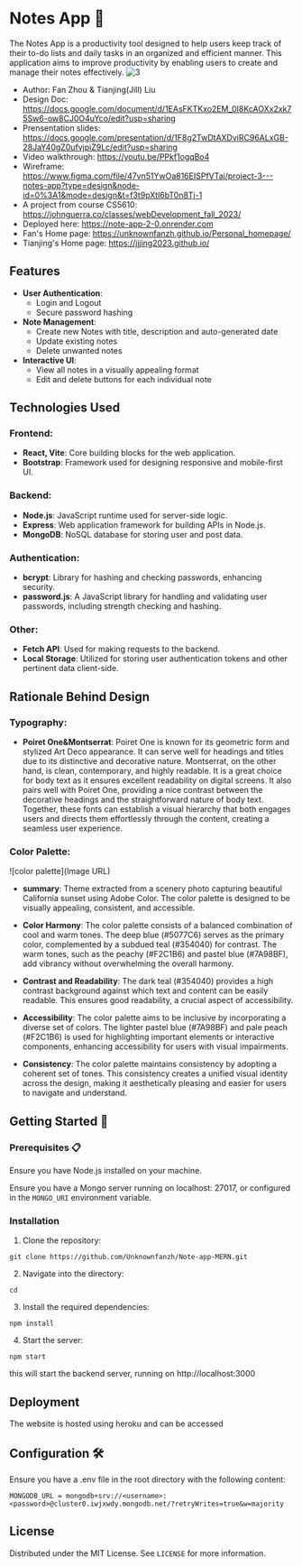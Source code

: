 # Notes App 📝

The Notes App is a productivity tool designed to help users keep track of their to-do lists and daily tasks in an organized and efficient manner. This application aims to improve productivity by enabling users to create and manage their notes effectively.
![3](https://raw.githubusercontent.com/Unknownfanzh/Note-app-MERN2.0/main/thumbnail/project4screenshot.gif)

- Author: Fan Zhou & Tianjing(Jill) Liu
- Design Doc: https://docs.google.com/document/d/1EAsFKTKxo2EM_0I8KcAOXx2xk75Sw6-ow8CJ0O4uYco/edit?usp=sharing
- Prensentation slides: https://docs.google.com/presentation/d/1F8g2TwDtAXDviRC96ALxGB-28JaY40gZ0ufvjpiZ9Lc/edit?usp=sharing
- Video walkthrough: https://youtu.be/PPkf1ogqBo4
- Wireframe: https://www.figma.com/file/47vn51YwOa816EISPfVTaj/project-3---notes-app?type=design&node-id=0%3A1&mode=design&t=f3t9pXtl6bT0n8Tj-1
- A project from course CS5610: https://johnguerra.co/classes/webDevelopment_fall_2023/
- Deployed here: https://note-app-2-0.onrender.com
- Fan's Home page: https://unknownfanzh.github.io/Personal_homepage/
- Tianjing's Home page: https://jjjing2023.github.io/

## Features

- **User Authentication**:
  - Login and Logout
  - Secure password hashing
- **Note Management**:
  - Create new Notes with title, description and auto-generated date
  - Update existing notes
  - Delete unwanted notes
- **Interactive UI**:
  - View all notes in a visually appealing format
  - Edit and delete buttons for each individual note

## Technologies Used

### Frontend:

- **React, Vite**: Core building blocks for the web application.
- **Bootstrap**: Framework used for designing responsive and mobile-first UI.

### Backend:

- **Node.js**: JavaScript runtime used for server-side logic.
- **Express**: Web application framework for building APIs in Node.js.
- **MongoDB**: NoSQL database for storing user and post data.

### Authentication:

- **bcrypt**: Library for hashing and checking passwords, enhancing security.
- **password.js**: A JavaScript library for handling and validating user passwords, including strength checking and hashing.

### Other:

- **Fetch API**: Used for making requests to the backend.
- **Local Storage**: Utilized for storing user authentication tokens and other pertinent data client-side.

## Rationale Behind Design

### Typography:

- **Poiret One&Montserrat**: Poiret One is known for its geometric form and stylized Art Deco appearance. It can serve well for headings and titles due to its distinctive and decorative nature. Montserrat, on the other hand, is clean, contemporary, and highly readable. It is a great choice for body text as it ensures excellent readability on digital screens. It also pairs well with Poiret One, providing a nice contrast between the decorative headings and the straightforward nature of body text. Together, these fonts can establish a visual hierarchy that both engages users and directs them effortlessly through the content, creating a seamless user experience.

### Color Palette:

![color palette](Image URL)

- **summary**: Theme extracted from a scenery photo capturing beautiful California sunset using Adobe Color. The color palette is designed to be visually appealing, consistent, and accessible.

- **Color Harmony**: The color palette consists of a balanced combination of cool and warm tones. The deep blue (#5077C6) serves as the primary color, complemented by a subdued teal (#354040) for contrast. The warm tones, such as the peachy (#F2C1B6) and pastel blue (#7A98BF), add vibrancy without overwhelming the overall harmony.

- **Contrast and Readability**: The dark teal (#354040) provides a high contrast background against which text and content can be easily readable. This ensures good readability, a crucial aspect of accessibility.

- **Accessibility**: The color palette aims to be inclusive by incorporating a diverse set of colors. The lighter pastel blue (#7A98BF) and pale peach (#F2C1B6) is used for highlighting important elements or interactive components, enhancing accessibility for users with visual impairments.

- **Consistency**: The color palette maintains consistency by adopting a coherent set of tones. This consistency creates a unified visual identity across the design, making it aesthetically pleasing and easier for users to navigate and understand.

## Getting Started 🚀

### Prerequisites 📋

Ensure you have Node.js installed on your machine.

Ensure you have a Mongo server running on localhost: 27017, or configured in the `MONGO_URI` environment variable.

### Installation

1. Clone the repository:

```
git clone https://github.com/Unknownfanzh/Note-app-MERN.git
```

2. Navigate into the directory:

```
cd
```

3. Install the required dependencies:

```
npm install
```

4. Start the server:

```
npm start
```

this will start the backend server, running on http://localhost:3000

## Deployment

The website is hosted using heroku and can be accessed

## Configuration 🛠️

Ensure you have a .env file in the root directory with the following content:

```
MONGODB_URL = mongodb+srv://<username>:<password>@cluster0.iwjxwdy.mongodb.net/?retryWrites=true&w=majority
```

## License

Distributed under the MIT License. See `LICENSE` for more information.
